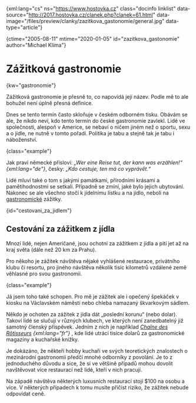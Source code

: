 
{xml:lang="cs" ns="https://www.hostovka.cz" class="docinfo linklist" data-source="http://2017.hostovka.cz/clanek.php?clanek=61.html" data-image="/files/preview/clanky/zazitkova_gastonomie/general.jpg" data-type="article"}

{ctime="2005-08-11" mtime="2020-01-05" id="zazitkova_gastonomie" author="Michael Klíma"}

# Zážitková gastronomie

{kw="gastronomie"}

Zážitková gastronomie je přesně to, co napovídá její název. Podle mě to ale bohužel není úplně přesná definice.

Dnes se tento termín často skloňuje v českém odborném tisku. Obávám se ale, že nikdo neví, kdo tento termín do české gastronomie zavlekl. Lidé ve společnosti, alespoň v Americe, se nebaví o ničem jiném než o sportu, sexu a o jídle, ne nutně v tomto pořadí. Politika je tabu a stejně tak je tabu i náboženství.

{class="example"}

Jak praví německé přísloví: _„Wer eine Reise tut, der kann was erzählen!“ {xml:lang="de"}_, česky: _„Kdo cestuje, ten má co vyprávět.“_

Lidé mluví také o tom s jakými památkami, přírodními krásami a pamětihodnostmi se setkali. Případně se zmíní, jaké bylo jejich ubytování. Nakonec se ale všechno stočí k jídelnímu lístku a na jídlo, neboli na [gastronomické][1] zážitky.

{id="cestovani\_za\_jidlem"}

## Cestování za zážitkem z jídla

Mnozí lidé, nejen Američané, jsou ochotni za zážitkem z jídla a pití jet až na kraj světa (dále než 20 km za Prahu).

Pro někoho je zážitek návštěva nějaké vyhlášené restaurace, privátního klubu či resortu, pro jiného návštěva několik tisíc kilometrů vzdálené země věhlasné pro svou gastronomii.

{class="example"}

Já jsem toho také schopen. Pro mě je zážitek ale i opečený špekáček v kiosku na Václavském náměstí nebo chleba namazaný škvarkovým sádlem.

Někdo je ochoten za zážitek z jídla dát „poslední korunu“ (nebo dolar). Takoví lidé se slučují v různých klubech, ve kterých není zanedbatelný již samotný členský příspěvek. Jedním z nich je například _[Chaîne des Rôtisseurs][2] {xml:lang="fr"}_ , kde lidé utrácí tisíce dolarů za gastronomické magazíny a kuchařské knížky. 

Je dokázáno, že někteří hobby kuchaři ve svých teoretických znalostech o mezinárodní gastronomii předčí mnohé odborníky z povolání. Je to z jednoduchého důvodu a sice, že si ve většině případů mohou dovolit navštěvovat více restaurací než lidé, kteří v nich pracují.

Na západě návštěva některých luxusních restaurací stojí $100 na osobu a více. V některých případech k tomu musíte přičíst riziko, že zážitek nebude odpovídat ceně.

 [1]: gastronomie
 [2]: spolecenstvi_gastronomu#chaine_des_rotisseurs

